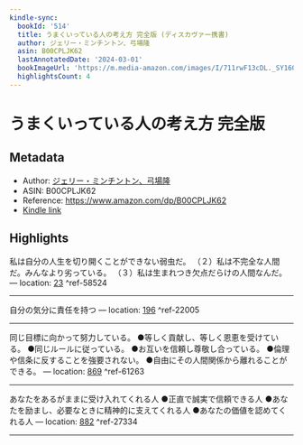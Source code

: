 ```yaml
---
kindle-sync:
  bookId: '514'
  title: うまくいっている人の考え方 完全版 (ディスカヴァー携書)
  author: ジェリー・ミンチントン、弓場隆
  asin: B00CPLJK62
  lastAnnotatedDate: '2024-03-01'
  bookImageUrl: 'https://m.media-amazon.com/images/I/711rwF13cDL._SY160.jpg'
  highlightsCount: 4
---
```

# うまくいっている人の考え方 完全版
## Metadata
* Author: [ジェリー・ミンチントン、弓場隆](https://www.amazon.comundefined)
* ASIN: B00CPLJK62
* Reference: https://www.amazon.com/dp/B00CPLJK62
* [Kindle link](kindle://book?action=open&asin=B00CPLJK62)

## Highlights
私は自分の人生を切り開くことができない弱虫だ。 （２）私は不完全な人間だ。みんなより劣っている。 （３）私は生まれつき欠点だらけの人間なんだ。 — location: [23](kindle://book?action=open&asin=B00CPLJK62&location=23) ^ref-58524

---
自分の気分に責任を持つ — location: [196](kindle://book?action=open&asin=B00CPLJK62&location=196) ^ref-22005

---
同じ目標に向かって努力している。 ●等しく貢献し、等しく恩恵を受けている。 ●同じルールに従っている。 ●お互いを信頼し尊敬し合っている。 ●倫理や信条に反することを強要されない。 ●自由にその人間関係から離れることができる。 — location: [869](kindle://book?action=open&asin=B00CPLJK62&location=869) ^ref-61263

---
あなたをあるがままに受け入れてくれる人 ●正直で誠実で信頼できる人 ●あなたを励まし、必要なときに精神的に支えてくれる人 ●あなたの価値を認めてくれる人 — location: [882](kindle://book?action=open&asin=B00CPLJK62&location=882) ^ref-27334

---
